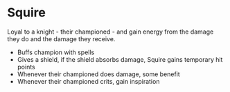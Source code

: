 # Squire
Loyal to a knight - their championed - and gain energy from the damage they do and the damage they receive.
- Buffs champion with spells
- Gives a shield, if the shield absorbs damage, Squire gains temporary hit points
- Whenever their championed does damage, some benefit
- Whenever their championed crits, gain inspiration